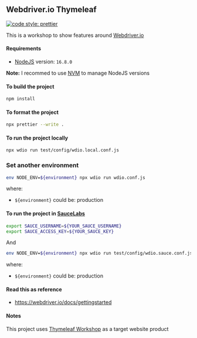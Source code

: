 ## Webdriver.io Thymeleaf

[![code style: prettier](https://img.shields.io/badge/code_style-prettier-ff69b4.svg?style=flat-square)](https://github.com/prettier/prettier)

This is a workshop to show features around [Webdriver.io](https://webdriver.io/)

#### Requirements

- [NodeJS](https://nodejs.org/en/) version: `16.8.0`

**Note:** I recommed to use [NVM](https://github.com/nvm-sh/nvm) to manage NodeJS versions

#### To build the project

```bash
npm install
```

#### To format the project

```bash
npx prettier --write .
```

#### To run the project locally

```bash
npx wdio run test/config/wdio.local.conf.js
```

### Set another environment

```bash
env NODE_ENV=${environment} npx wdio run wdio.conf.js
```

where:

- `${environment}` could be: production

#### To run the project in [SauceLabs](https://saucelabs.com/)

```bash
export SAUCE_USERNAME=${YOUR_SAUCE_USERNAME}
export SAUCE_ACCESS_KEY=${YOUR_SAUCE_KEY}
```

And

```bash
env NODE_ENV=${environment} npx wdio run test/config/wdio.sauce.conf.js
```

where:

- `${environment}` could be: production

#### Read this as reference

- https://webdriver.io/docs/gettingstarted

#### Notes

This project uses [Thymeleaf Workshop](https://github.com/josdem/thymeleaf-workshop) as a target website product

